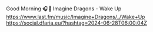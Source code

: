 Good Morning 🎧🎵 Imagine Dragons - Wake Up  https://www.last.fm/music/Imagine+Dragons/_/Wake+Up https://social.dfaria.eu/?hashtag=2024-06-28T06:00:04Z